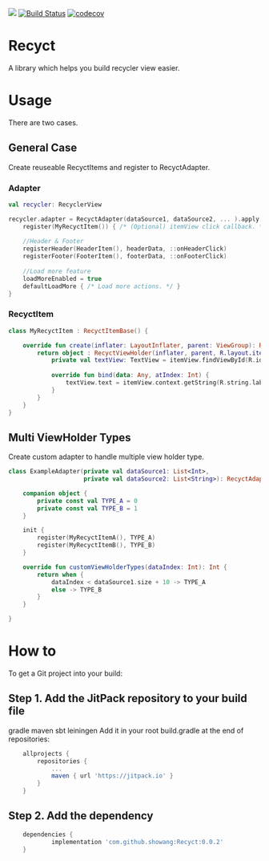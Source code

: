 [![](https://jitpack.io/v/showang/Recyct.svg)](https://jitpack.io/#showang/Recyct) [![Build Status](https://travis-ci.org/showang/Recyct.svg?branch=master)](https://travis-ci.org/showang/Recyct) [![codecov](https://codecov.io/gh/showang/Recyct/branch/master/graph/badge.svg)](https://codecov.io/gh/showang/Recyct)

# Recyct
A library which helps you build recycler view easier.

# Usage
There are two cases.

## General Case
Create reuseable RecyctItems and register to RecyctAdapter.

### Adapter
```kotlin
val recycler: RecyclerView

recycler.adapter = RecyctAdapter(dataSource1, dataSource2, ... ).apply {
    register(MyRecyctItem()) { /* (Optional) itemView click callback. */ }
    
    //Header & Footer
    registerHeader(HeaderItem(), headerData, ::onHeaderClick)
    registerFooter(FooterItem(), footerData, ::onFooterClick)
    
    //Load more feature
    loadMoreEnabled = true
    defaultLoadMore { /* Load more actions. */ }
}
```

### RecyctItem
```kotlin
class MyRecyctItem : RecyctItemBase() {

    override fun create(inflater: LayoutInflater, parent: ViewGroup): RecyctViewHolder {
        return object : RecyctViewHolder(inflater, parent, R.layout.item_example) {
            private val textView: TextView = itemView.findViewById(R.id.exampleText)
            
            override fun bind(data: Any, atIndex: Int) {
                textView.text = itemView.context.getString(R.string.label_example, data.toString())
            }
        }
    }
}
```

## Multi ViewHolder Types
Create custom adapter to handle multiple view holder type.
```kotlin
class ExampleAdapter(private val dataSource1: List<Int>,
                     private val dataSource2: List<String>): RecyctAdapter(dataSource1, dataSource2) {

    companion object {
        private const val TYPE_A = 0
        private const val TYPE_B = 1
    }

    init {
        register(MyRecyctItemA(), TYPE_A)
        register(MyRecyctItemB(), TYPE_B)
    }

    override fun customViewHolderTypes(dataIndex: Int): Int {
        return when {
            dataIndex < dataSource1.size + 10 -> TYPE_A
            else -> TYPE_B
        }
    }

}
```

# How to
To get a Git project into your build:

## Step 1. Add the JitPack repository to your build file

gradle
maven
sbt
leiningen
Add it in your root build.gradle at the end of repositories:
```gradle
	allprojects {
		repositories {
			...
			maven { url 'https://jitpack.io' }
		}
	}
```
## Step 2. Add the dependency
```gradle
	dependencies {
	        implementation 'com.github.showang:Recyct:0.0.2'
	}
```
